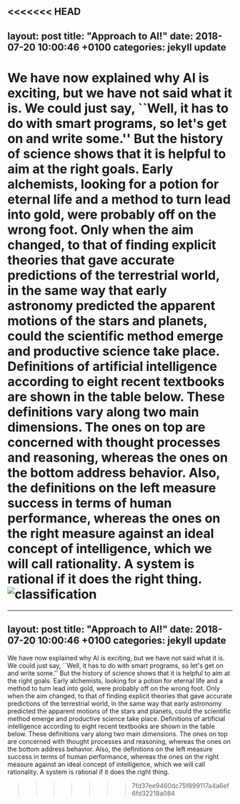 <<<<<<< HEAD
---
layout: post
title:  "Approach to AI!"
date:   2018-07-20 10:00:46 +0100
categories: jekyll update
---
We have now explained why AI is exciting, but we have not said what it is. We could just say, ``Well, it has to do with smart programs, so let's get on and write some.'' But the history of science shows that it is helpful to aim at the right goals. Early alchemists, looking for a potion for eternal life and a method to turn lead into gold, were probably off on the wrong foot. Only when the aim changed, to that of finding explicit theories that gave accurate predictions of the terrestrial world, in the same way that early astronomy predicted the apparent motions of the stars and planets, could the scientific method emerge and productive science take place. Definitions of artificial intelligence according to eight recent textbooks are shown in the table below. These definitions vary along two main dimensions. The ones on top are concerned with thought processes and reasoning, whereas the ones on the bottom address behavior. Also, the definitions on the left measure success in terms of human performance, whereas the ones on the right measure against an ideal concept of intelligence, which we will call rationality. A system is rational if it does the right thing.
<img src="http://127.0.0.1:4000/images/basicfashion.png"
     alt="classification" />
=======
---
layout: post
title:  "Approach to AI!"
date:   2018-07-20 10:00:46 +0100
categories: jekyll update
---
We have now explained why AI is exciting, but we have not said what it is. We could just say, ``Well, it has to do with smart programs, so let's get on and write some.'' But the history of science shows that it is helpful to aim at the right goals. Early alchemists, looking for a potion for eternal life and a method to turn lead into gold, were probably off on the wrong foot. Only when the aim changed, to that of finding explicit theories that gave accurate predictions of the terrestrial world, in the same way that early astronomy predicted the apparent motions of the stars and planets, could the scientific method emerge and productive science take place. Definitions of artificial intelligence according to eight recent textbooks are shown in the table below. These definitions vary along two main dimensions. The ones on top are concerned with thought processes and reasoning, whereas the ones on the bottom address behavior. Also, the definitions on the left measure success in terms of human performance, whereas the ones on the right measure against an ideal concept of intelligence, which we will call rationality. A system is rational if it does the right thing.
>>>>>>> 7fd37ee9460dc75f899117a4a6ef6fd32218a084
